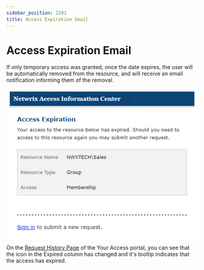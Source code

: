 ```yaml
---
sidebar_position: 2281
title: Access Expiration Email
---
```


# Access Expiration Email

If only temporary access was granted, once the date expires, the user will be automatically removed from the resource, and will receive an email notification informing them of the removal.

![Access Expired email](../../../../../../../static/images/AccessInformationCenter_12.0/Content/Resources/Images/Access/InformationCenter/AccessRequests/Email/Expired.png "Access Expired email")

On the [Request History Page](../YourAccessPortal/RequestHistory "Request History Page") of the Your Access portal, you can see that the icon in the Expired column has changed and it's tooltip indicates that the access has expired.